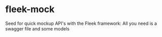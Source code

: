 # fleek-mock
Seed for quick mockup API's with the Fleek framework: All you need is a swagger file and some models
